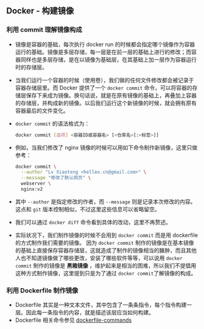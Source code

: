 ## Docker - 构建镜像

### 利用 commit 理解镜像构成

- 镜像是容器的基础，每次执行 docker run 的时候都会指定哪个镜像作为容器运行的基础。镜像是多层存储，每一层是在前一层的基础上进行的修改；而容器同样也是多层存储，是在以镜像为基础层，在其基础上加一层作为容器运行时的存储层。
- 当我们运行一个容器的时候（使用卷），我们做的任何文件修改都会被记录于容器存储层里。而 Docker 提供了一个 `docker commit` 命令，可以将容器的存储层保存下来成为镜像。换句话说，就是在原有镜像的基础上，再叠加上容器的存储层，并构成新的镜像。以后我们运行这个新镜像的时候，就会拥有原有容器最后的文件变化。
- `docker commit` 的语法格式为：
  
  ```bash
  docker commit [选项] <容器ID或容器名> [<仓库名>[:<标签>]]
  ```
- 例如，当我们修改了 nginx 镜像的时候可以用如下命令制作新镜像，这里只做参考：
  
  ```bash
  docker commit \
    --author "Lv Xiaoteng <helleo.cn@gmail.com>" \
    --message "修改了默认网页" \
    webserver \
    nginx:v2
  ```
- 其中 `--author` 是指定修改的作者，而 `--message` 则是记录本次修改的内容。这点和 `git` 版本控制相似，不过这里这些信息可以省略留空。

- 我们可以通过 `docker diff` 命令看到具体的改动，这里不再赘述。
- 实际状况下，我们制作镜像的时候不会用到 `docker commit` 而是用 dockerfile 的方式制作我们需要的镜像。 因为 `docker commit` 制作的镜像是在基本镜像的基础上直接保存容器存储层，这就造成了制作的镜像相当的臃肿，而且其他人也不知道镜像做了哪些更改，安装了哪些软件等等，可以说用 `docker commit` 制作的镜像是 **黑箱镜像** ，维护起来是相当的困难，所以我们不提倡用这种方式制作镜像，这里提到只是为了通过 `docker commit`了解镜像的构成。

### 利用 Dockerfile 制作镜像
- Dockerfile 其实是一种文本文件，其中包含了一条条指令，每个指令构建一层。因此每一条指令的内容，就是描述该层应当如何构建。
- Dockerfile 相关命令参见 [dockerfile-commands](./docker-dockerfile-commands.md)


